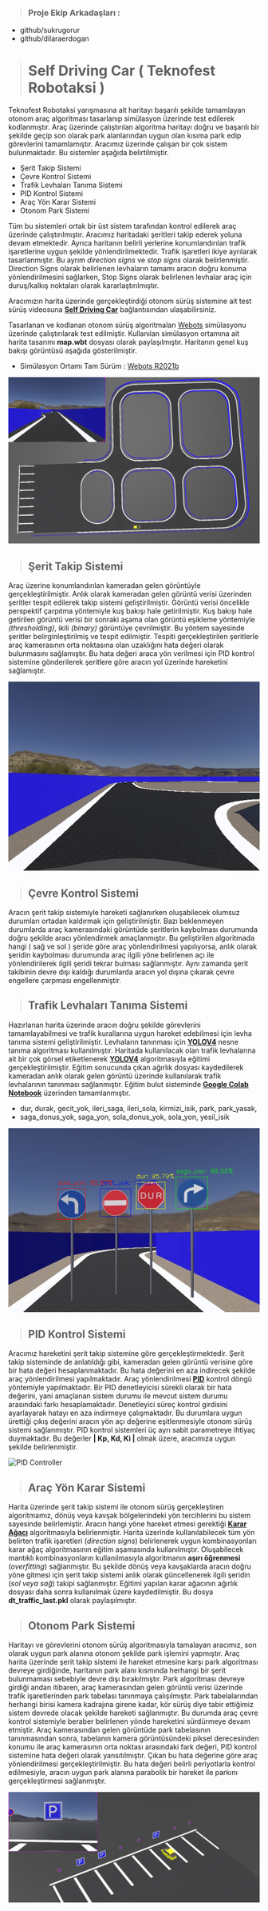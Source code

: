 > ### Proje Ekip Arkadaşları :
- github/sukrugorur
- github/dilaraerdogan 

> # **Self Driving Car ( Teknofest Robotaksi )**
Teknofest Robotaksi yarışmasına ait haritayı başarılı şekilde tamamlayan otonom araç algoritması tasarlanıp simülasyon üzerinde test edilerek kodlanmıştır.
Araç üzerinde çalıştırılan algoritma haritayı doğru ve başarılı bir şekilde geçip son olarak park alanlarından uygun olan kısıma park edip görevlerini tamamlamıştır.
Aracımız üzerinde çalışan bir çok sistem bulunmaktadır. Bu sistemler aşağıda belirtilmiştir.
  - Şerit Takip Sistemi
  - Çevre Kontrol Sistemi
  - Trafik Levhaları Tanıma Sistemi
  - PID Kontrol Sistemi
  - Araç Yön Karar Sistemi
  - Otonom Park Sistemi

Tüm bu sistemleri ortak bir üst sistem tarafından kontrol edilerek araç üzerinde çalıştırılmıştır. Aracımız haritadaki şeritleri takip ederek yoluna devam etmektedir. Ayrıca
haritanın belirli yerlerine konumlandırılan trafik işaretlerine uygun şekilde yönlendirilmektedir. Trafik işaretleri ikiye ayrılarak tasarlanmıştır. Bu ayrım _direction signs_
ve _stop signs_ olarak belirlenmiştir. Direction Signs olarak belirlenen levhaların tamamı aracın doğru konuma yönlendirilmesini sağlarken, Stop Signs olarak belirlenen levhalar
araç için duruş/kalkış noktaları olarak kararlaştırılmıştır.

Aracımızın harita üzerinde gerçekleştirdiği otonom sürüş sistemine ait test sürüş videosuna **[Self Driving Car](https://youtu.be/Yh4sCAuJSCA)** bağlantısından ulaşabilirsiniz.

Tasarlanan ve kodlanan otonom sürüş algoritmaları [Webots](https://cyberbotics.com/) simülasyonu üzerinde çalıştırılarak test edilmiştir. Kullanılan simülasyon ortamına ait
harita tasarımı **map.wbt** dosyası olarak paylaşılmıştır. Haritanın genel kuş bakışı görüntüsü aşağıda gösterilmiştir.

  - Simülasyon Ortamı Tam Sürüm : [Webots R2021b](https://github.com/cyberbotics/webots/releases/tag/R2021b)

![Car Camera](./images/map.png)

> ## Şerit Takip Sistemi
Araç üzerine konumlandırılan kameradan gelen görüntüyle gerçekleştirilmiştir. Anlık olarak kameradan gelen görüntü verisi üzerinden şeritler tespit edilerek takip sistemi
geliştirilmiştir. Görüntü verisi öncelikle perspektif çarpıtma yöntemiyle kuş bakışı hale getirilmiştir. Kuş bakışı hale getirilen görüntü verisi bir sonraki aşama olan görüntü
eşikleme yöntemiyle _(thresholding)_, ikili _(binary)_ görüntüye çevrilmiştir. Bu yöntem sayesinde şeritler belirginleştirilmiş ve tespit edilmiştir. Tespiti gerçekleştirilen
şeritlerle araç kamerasının orta noktasına olan uzaklığını hata değeri olarak bulunmasını sağlamıştır. Bu hata değeri araca yön verilmesi için PID kontrol sistemine gönderilerek
şeritlere göre aracın yol üzerinde hareketini sağlamıştır.


![Car Camera](./images/car_camera.jpg)

> ## Çevre Kontrol Sistemi
Aracın şerit takip sistemiyle hareketi sağlanırken oluşabilecek olumsuz durumları ortadan kaldırmak için geliştirilmiştir. Bazı beklenmeyen durumlarda araç kamerasındaki görüntüde
şeritlerin kaybolması durumunda doğru şekilde aracı yönlendirmek amaçlanmıştır. Bu geliştirilen algoritmada hangi ( sağ ve sol ) şeride göre araç yönlendirilmesi yapılıyorsa,
anlık olarak şeridin kaybolması durumunda araç ilgili yöne belirlenen açı ile yönlendirilerek ilgili şeridi tekrar bulması sağlanmıştır. Aynı zamanda şerit takibinin devre dışı kaldığı
durumlarda aracın yol dışına çıkarak çevre engellere çarpması engellenmiştir.

> ## Trafik Levhaları Tanıma Sistemi
Hazırlanan harita üzerinde aracın doğru şekilde görevlerini tamamlayabilmesi ve trafik kurallarına uygun hareket edebilmesi için levha tanıma sistemi geliştirilmiştir.
Levhaların tanınması için **[YOLOV4](https://github.com/AlexeyAB/darknet)** nesne tanıma algoritması kullanılmıştır. Haritada kullanılacak olan trafik levhalarına ait bir çok görsel etiketlenerek
**[YOLOV4](https://github.com/AlexeyAB/darknet)** algoritmasıyla eğitimi gerçekleştirilmiştir. 
Eğitim sonucunda çıkan ağırlık dosyası kaydedilerek kameradan anlık olarak gelen görüntü üzerinde kullanılarak trafik levhalarının tanınması sağlanmıştır.
Eğitim bulut sisteminde **[Google Colab Notebook](https://colab.research.google.com/drive/1_GdoqCJWXsChrOiY8sZMr_zbr_fH-0Fg?usp=sharing)** üzerinden tamamlanmıştır.
- dur, durak, gecit_yok, ileri_saga, ileri_sola, kirmizi_isik, park, park_yasak, 
- saga_donus_yok, saga_yon, sola_donus_yok, sola_yon, yesil_isik

![Trafic Sign Detection](./images/traffic_sign_detection.png)


> ## PID Kontrol Sistemi
Aracımız hareketini şerit takip sistemine göre gerçekleştirmektedir. Şerit takip sisteminde de anlatıldığı gibi, kameradan gelen görüntü verisine göre bir hata değeri hesaplanmaktadır. Bu hata değerini en aza indirecek şekilde araç yönlendirilmesi yapılmaktadır. Araç yönlendirilmesi **[PID](https://tr.wikipedia.org/wiki/PID)** kontrol döngü yöntemiyle yapılmaktadır. Bir PID denetleyicisi sürekli olarak bir hata değerini, yani amaçlanan sistem durumu ile mevcut sistem durumu arasındaki farkı hesaplamaktadır. Denetleyici süreç kontrol girdisini ayarlayarak hatayı en aza indirmeye çalışmaktadır. Bu durumlara uygun ürettiği çıkış değerini aracın yön açı değerine eşitlenmesiyle otonom sürüş sistemi sağlanmıştır. PID kontrol sistemleri üç ayrı sabit parametreye ihtiyaç duymaktadır. Bu değerler **| Kp, Kd, Ki |** olmak üzere, aracımıza uygun şekilde belirlenmiştir.

![PID Controller](http://stm32f4-discovery.net/wp-content/uploads/pid-controller-diagram.png)


> ## Araç Yön Karar Sistemi
Harita üzerinde şerit takip sistemi ile otonom sürüş gerçekleştiren algoritmamız, dönüş veya kavşak bölgelerindeki yön tercihlerini bu sistem sayesinde belirlemiştir. Aracın hangi yöne hareket etmesi gerektiği **[Karar Ağacı](https://tr.wikipedia.org/wiki/Karar_a%C4%9Fac%C4%B1)** algoritmasıyla belirlenmiştir. Harita üzerinde kullanılabilecek tüm yön belirten trafik işaretleri (_direction signs_) belirlenerek uygun kombinasyonları karar ağaç algoritmasının eğitim aşamasında kullanılmıştır. Oluşabilecek mantıklı kombinasyonların kullanılmasıyla algoritmanın **aşırı öğrenmesi** (_overfitting_) sağlanmıştır. Bu şekilde dönüş veya kavşaklarda aracın doğru yöne gitmesi için şerit takip sistemi anlık olarak güncellenerek ilgili şeridin (_sol veya sağ_) takipi sağlanmıştır. Eğitimi yapılan karar ağacının ağırlık dosyası daha sonra kullanılmak üzere kaydedilmiştir. Bu dosya **dt_traffic_last.pkl** olarak paylaşılmıştır.

> ## Otonom Park Sistemi
Haritayı ve görevlerini otonom sürüş algoritmasıyla tamalayan aracımız, son olarak uygun park alanına otonom şekilde park işlemini yapmıştır. Araç harita üzerinde şerit takip sistemi ile hareket etmesine karşı park algoritması devreye girdiğinde, haritanın park alanı kısmında herhangi bir şerit bulunmaması sebebiyle devre dışı bırakılmıştır. Park algoritması devreye girdiği andan itibaren, araç kamerasından gelen görüntü verisi üzerinde trafik işaretlerinden park tabelası tanınmaya çalışılmıştır.
Park tabelalarından herhangi birisi kamera kadrajına girene kadar, kör sürüş diye tabir ettiğimiz sistem devrede olacak şekilde hareketi sağlanmıştır. Bu durumda araç çevre
kontrol sistemiyle beraber belirlenen yönde hareketini sürdürmeye devam etmiştir. Araç kamerasından gelen görüntüde park tabelasının tanınmasından sonra, tabelanın kamera görüntüsündeki piksel derecesinden konumu ile araç kamerasının orta noktası arasındaki fark değeri, PID kontrol sistemine hata değeri olarak yansıtılmıştır. Çıkan bu hata değerine göre araç yönlendirilmesi gerçekleştirilmiştir. Bu hata değeri belirli periyotlarla kontrol edilmesiyle, aracın uygun park alanına parabolik bir hareket ile parkını gerçekleştirmesi sağlanmıştır.

![Autonomous Parking](./images/autonom_parking.png)

